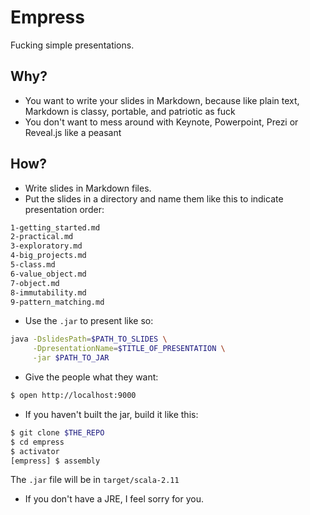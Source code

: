 Empress
=======

Fucking simple presentations.

## Why?

- You want to write your slides in Markdown, because like plain text, Markdown is classy, portable, and patriotic as fuck
- You don't want to mess around with Keynote, Powerpoint, Prezi or Reveal.js like a peasant

## How?

- Write slides in Markdown files.
- Put the slides in a directory and name them like this to indicate presentation order:

```sh
1-getting_started.md
2-practical.md
3-exploratory.md
4-big_projects.md
5-class.md
6-value_object.md
7-object.md
8-immutability.md
9-pattern_matching.md
```

- Use the `.jar` to present like so:

```sh
java -DslidesPath=$PATH_TO_SLIDES \
     -DpresentationName=$TITLE_OF_PRESENTATION \
     -jar $PATH_TO_JAR
```

- Give the people what they want:
```sh
$ open http://localhost:9000
```

- If you haven't built the jar, build it like this:

```sh
$ git clone $THE_REPO
$ cd empress
$ activator
[empress] $ assembly
```

The `.jar` file will be in `target/scala-2.11`

- If you don't have a JRE, I feel sorry for you.

